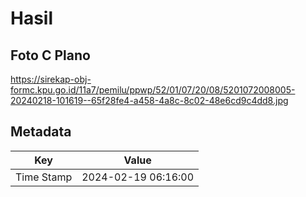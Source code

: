 # Hasil

## Foto C Plano

https://sirekap-obj-formc.kpu.go.id/11a7/pemilu/ppwp/52/01/07/20/08/5201072008005-20240218-101619--65f28fe4-a458-4a8c-8c02-48e6cd9c4dd8.jpg


## Metadata

| Key        | Value               |
| ---------- | ------------------- |
| Time Stamp | 2024-02-19 06:16:00 |



